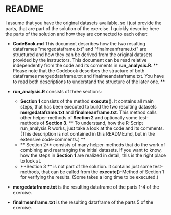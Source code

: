 # README
I assume that you have the original datasets available, so i just provide the parts, 
that are part of the solution of the exercise. I quickly describe here the parts of 
the solution and how they are connected to each other:

* **CodeBook.md** This document describes how the two resulting dataframes "mergedataframe.txt" 
and "finalmeanframe.txt" are structured and how they can be derived from the original datasets 
provided by the instructors. This document can be read relative independently from the code 
and its comments in **run_analysis.R**. ** Please note that the Codebook describes the 
structure of both dataframes mergeddataframe.txt and finalmeandataframe.txt. You have to read 
both descriptions to understand the structure of the later one. **

* **run_analysis.R** consists of three sections:
	* **Section 1** consists of the method **execute()**. It contains all main steps, that has been 
	executed to build the two resulting datasets **mergedataframe.txt** and **finalmeanframe.txt**.
    This method calls other helper-methods of **Section 2** and optionally some test-methods of **Section 3**. 
    ** To understand, how the R-Script run_analysis.R works, just take a look at the code and its comments. 
    (This description is not contained in this README.md, but in the extensive code-comments.) **     
    * ** Section 2** consists of many helper-methods that do the work of combining and rearranging the initial datasets.
    If you want to know, how the steps in **Section 1** are realized in detail, this is the right place to look at.
    * **Section 3 ** is not part of the solution. It contains just some test-methods, that can be called from the 
	**execute()**-Method of Section 1 for verifying the results. (Some takes a long time to be executed.)    
* **mergedataframe.txt** is the resulting dataframe of the parts 1-4 of the exercise.
* **finalmeanframe.txt** is the resulting dataframe of the parts 5 of the exercise.


